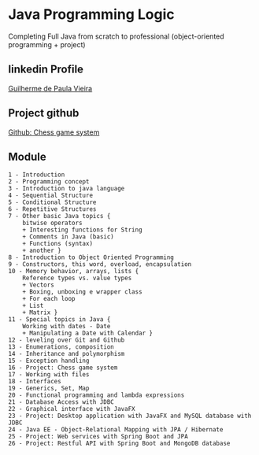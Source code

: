 # Java Programming Logic
Completing Full Java from scratch to professional (object-oriented programming + project)

## linkedin Profile
[Guilherme de Paula Vieira](https://www.linkedin.com/in/guilherme-de-paula-vieira/)

## Project github
[Github: Chess game system](https://github.com/guilhermedepaulavieira/chess-system-java/)

## Module
~~~
1 - Introduction
2 - Programming concept
3 - Introduction to java language
4 - Sequential Structure
5 - Conditional Structure
6 - Repetitive Structures
7 - Other basic Java topics {
	bitwise operators 
	+ Interesting functions for String
	+ Comments in Java (basic)
	+ Functions (syntax)
	+ another }
8 - Introduction to Object Oriented Programming
9 - Constructors, this word, overload, encapsulation
10 - Memory behavior, arrays, lists {
	Reference types vs. value types
	+ Vectors 
  	+ Boxing, unboxing e wrapper class
	+ For each loop
	+ List
	+ Matrix }
11 - Special topics in Java {
	Working with dates - Date
	+ Manipulating a Date with Calendar }
12 - leveling over Git and Github
13 - Enumerations, composition
14 - Inheritance and polymorphism
15 - Exception handling
16 - Project: Chess game system
17 - Working with files
18 - Interfaces
19 - Generics, Set, Map
20 - Functional programming and lambda expressions
21 - Database Access with JDBC
22 - Graphical interface with JavaFX
23 - Project: Desktop application with JavaFX and MySQL database with JDBC
24 - Java EE - Object-Relational Mapping with JPA / Hibernate
25 - Project: Web services with Spring Boot and JPA
26 - Project: Restful API with Spring Boot and MongoDB database 